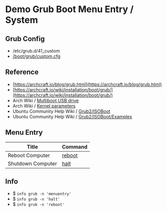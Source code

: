 

# Demo Grub Boot Menu Entry / System


## Grub Config

* /etc/grub.d/41_custom
* [/boot/grub/custom.cfg](custom.cfg)


## Reference

* [https://archcraft.io/blog/grub.html](https://archcraft.io/blog/grub.html)
* [https://archcraft.io/wiki/installation/boot/grub/](https://archcraft.io/wiki/installation/boot/grub/)
* Arch Wiki / [Multiboot USB drive](https://wiki.archlinux.org/title/Multiboot_USB_drive#Configuring_GRUB)
* Arch Wiki / [Kernel parameters](https://wiki.archlinux.org/title/Kernel_parameters#GRUB)
* Ubuntu Community Help Wiki / [Grub2/ISOBoot](https://help.ubuntu.com/community/Grub2/ISOBoot)
* Ubuntu Community Help Wiki / [Grub2/ISOBoot/Examples](https://help.ubuntu.com/community/Grub2/ISOBoot/Examples)


## Menu Entry

| Title | Command |
| --- | --- |
| Reboot Computer | [reboot](https://www.gnu.org/software/grub/manual/grub/html_node/reboot.html) |
| Shutdown Computer | [halt](https://www.gnu.org/software/grub/manual/grub/html_node/halt.html) |


## Info

* $ `info grub -n 'menuentry'`
* $ `info grub -n 'halt'`
* $ `info grub -n 'reboot'`
